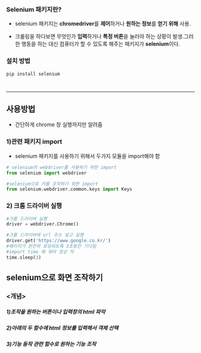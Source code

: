 ### Selenium 패키지란?
- selenium 패키지는 **chromedriver**를 **제어**하거나 **원하는 정보**를 **얻기 위해** 사용.

- 크롤링을 하다보면 무엇인가 **입력**하거나 **특정 버튼**을 눌러야 하는 상황이 발생.그러한 행동을 하는 대신 컴퓨터가 할 수 있도록 해주는 패키지가 **selenium**이다.
### 설치 방법
```python
pip install selenium
```
# <hr>
## 사용방법

- 간단하게 chrome 창 실행까지만 알려줌
### 1)관련 패키지 import
- selenium 패키지를 사용하기 위해서 두가지 모듈을 import해야 함

```python
# selenium의 webdriver를 사용하기 위한 import
from selenium import webdriver

#selenium으로 키를 조작하기 위한 import
from selenium.webdriver.common.keys import Keys
```
### 2) 크롬 드라이버 실행

```python
#크롬 드라이버 실행
driver = webdriver.Chrome()

#크롬 드라이버에 url 주소 넣고 실행
driver.get('https://www.google.co.kr/')
#페이지가 완전히 로딩되도록 3초동안 기다림
#import time 해 줘야 정상 작
time.sleep(3)
```

## selenium으로 화면 조작하기

### <개념>
##### 1)조작을 원하는 버튼이나 입력창의 html 파악

##### 2)아래의 두 함수에 html 정보를 입력해서 객체 선택

##### 3)기능 동작 관련 함수로 원하는 기능 조작

